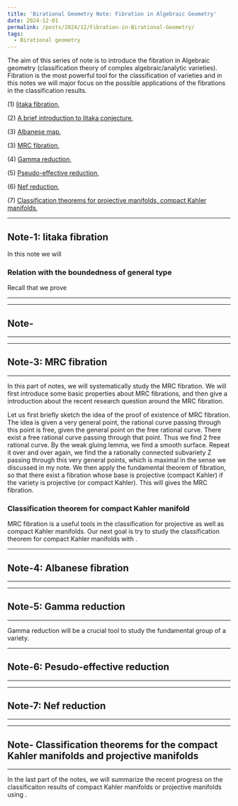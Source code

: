 ```yaml
---
title: 'Birational Geometry Note: Fibration in Algebraic Geometry'
date: 2024-12-01
permalink: /posts/2024/12/Fibration-in-Birational-Geometry/
tags:
  - Birational geometry
---
```


The aim of this series of note is to introduce the fibration in Algebraic geometry (classification theory of complex algebraic/analytic varieties). Fibration is the most powerful tool for the classification of varieties and in this notes we will major focus on the possible applications of the fibrations in the classification results.


(1) [Iitaka fibration](),

(2) [A brief introduction to Iitaka conjecture](),

(3) [Albanese map](),

(3) [MRC fibration](), 

(4) [Gamma reduction](),

(5) [Pseudo-effective reduction](),

(6) [Nef reduction](),

(7) [Classification theorems for projective manifolds, compact Kahler manifolds](),

---
## Note-1: Iitaka fibration

In this note we will

### Relation with the boundedness of general type
Recall that we prove 


---

---
## Note- 
---


---
## Note-3: MRC fibration
---

In this part of notes, we will systematically study the MRC fibration. We will first introduce some basic properties about MRC fibrations, and then give a introduction about the recent research question around the MRC fibration.

Let us first briefly sketch the idea of the proof of existence of MRC fibration. The idea is given a very general point, the rational curve passing through this point is free, given the general point on the free rational curve. There exist a free rational curve passing through that point. Thus we find 2 free rational curve. By the weak gluing lemma, we find a smooth surface. Repeat it over and over again, we find the a rationally connected subvariety Z passing through this very general points, which is maximal in the sense we discussed in my note. We then apply the fundamental theorem of fibration, so that there exist a fibration whose base is projective (compact Kahler) if the variety is projective (or compact Kahler). This will gives the MRC fibration.


### Classification theorem for compact Kahler manifold

MRC fibration is a useful tools in the classification for projective as well as compact Kahler manifolds. Our next goal is try to study the classification theorem for compact Kahler manifolds with .


----
## Note-4: Albanese fibration
---



---
## Note-5: Gamma reduction
---

Gamma reduction will be a crucial tool to study the fundamental group of a variety. 


---
## Note-6: Pesudo-effective reduction
---


---
## Note-7: Nef reduction
---



---
## Note- Classification theorems for the compact Kahler manifolds and projective manifolds
---

In the last part of the notes, we will summarize the recent progress on the classificaiton results of compact Kahler manifolds or projective manifolds using .

